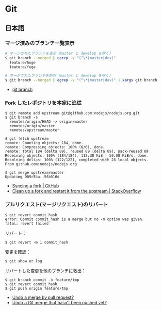 # Git

## 日本語

### マージ済みのブランチ一覧表示

```bash
# マージされたブランチを表示（master と develop を除く）
$ git branch --merged | egrep -v "(^\*|master|dev)"
  feature/hoge
  feature/fuga
```
```bash
# マージされたブランチを削除（master と develop を除く）
$ git branch --merged | egrep -v "(^\*|master|dev)" | xargs git branch -d
```



- [git branch](https://git-scm.com/docs/git-branch)


### Fork したレポジトリを本家に追従

```
$ git remote add upstream git@github.com:nodejs/nodejs.org.git
$ git branch -a
  remotes/origin/HEAD -> origin/master
  remotes/origin/master
  remotes/upstream/master
```

```
$ git fetch upstream
remote: Counting objects: 184, done.
remote: Compressing objects: 100% (6/6), done.
remote: Total 184 (delta 89), reused 89 (delta 89), pack-reused 89
Receiving objects: 100% (184/184), 112.38 KiB | 50.00 KiB/s, done.
Resolving deltas: 100% (122/122), completed with 28 local objects.
From github.com:nodejs/nodejs.org
```

```
$ git merge upstream/master
Updating 909c5ba..56b016d
```

- [Syncing a fork | GitHub](https://help.github.com/articles/syncing-a-fork/)
- [Clean up a fork and restart it from the upstream | StackOverflow](http://stackoverflow.com/questions/9646167/clean-up-a-fork-and-restart-it-from-the-upstream)


### プルリクエスト(マージリクエスト)のリバート

```
$ git revert commit_hash
error: Commit commit_hash is a merge but no -m option was given.
fatal: revert failed
```

リバート：

```
$ git revert -m 1 commit_hash
```

変更を確認：

```
$ git show or log
```

リバートした変更を他のブランチに救出：

```
$ git branch commit -b feature/tmp
$ git revert commit_hash
$ git push origin feature/tmp
```

- [Undo a merge by pull request?](http://stackoverflow.com/questions/6481575/undo-a-merge-by-pull-request)
- [Undo a Git merge that hasn't been pushed yet?](http://stackoverflow.com/questions/2389361/undo-a-git-merge-that-hasnt-been-pushed-yet)
